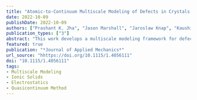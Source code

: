 ```yaml
---
title: "Atomic-to-Continuum Multiscale Modeling of Defects in Crystals with Nonlocal Electrostatic Interactions"
date: 2022-10-09
publishDate: 2022-10-09
authors: ["Prashant K. Jha", "Jason Marshall", "Jaroslaw Knap", "Kaushik Dayal"]
publication_types: ["3"]
abstract: "This work develops a multiscale modeling framework for defects in crystals with general geometries and boundary conditions in which ionic interactions are important, with potential application to, e.g., ionic solids and electric field interactions with materials. The overall strategy is posed in the framework of the Quasicontinuum multiscale method; specifically, the use of a finite-element inspired kinematic description enables a significant reduction in the large number of degrees of freedom to describe the atomic positions. The key advance of this work is a method for the efficient and accurate treatment of nonlocal electrostatic charge-charge interactions without restrictions on the geometry or boundary conditions. Electrostatic interactions are long-range with slow decay, and hence require consideration of all pairs of charges making a brute-force approach computationally prohibitive. The method proposed here accounts for the exact charge-charge interactions in the near-field and uses a coarse-grained approximation in the far-field. The coarse-grained approximation and the associated errors are rigorously derived based on the limit of a finite body with a small periodic lengthscale, thereby enabling the errors in the approximation to be controlled to a desired tolerance. The method is applied to a simple model of Gallium Nitride and it is shown that electrostatic interactions can be approximated with a desired level of accuracy using the proposed methodology."
featured: true
publication: "*Journal of Applied Mechanics*"
url_source: "hhttps://doi.org/10.1115/1.4056111"
doi: "10.1115/1.4056111"
tags:
- Multiscale Modeling
- Ionic Solids
- Electrostatics
- Quasicontinuum Method
---
```

